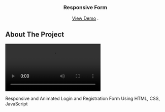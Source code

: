 <br/>
<p align="center">
  <h3 align="center">Responsive Form</h3>

  <p align="center">
    <a href="https://kiana8181.github.io/Responsive-Login-Registration-Form">View Demo</a>
    .
  </p>
</p>



## About The Project

![Video Preview](/preview.webm)

Responsive and Animated Login and Registration Form Using HTML, CSS, JavaScript
